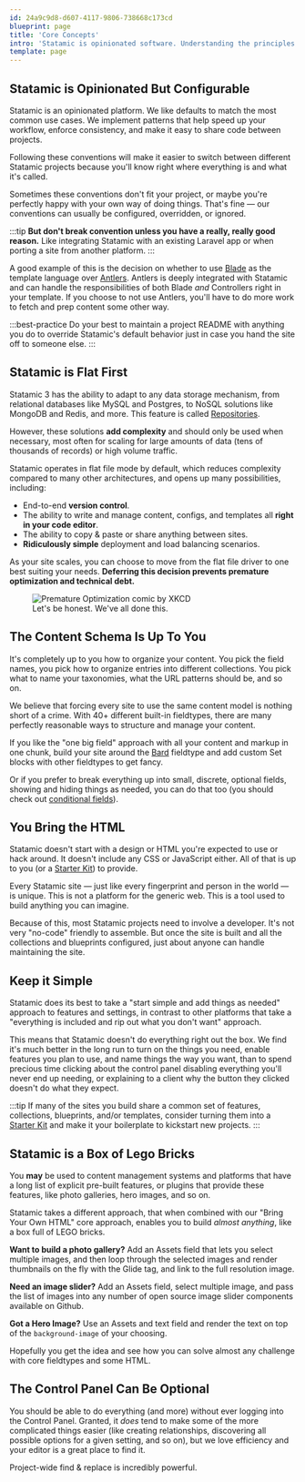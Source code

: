 ```yaml
---
id: 24a9c9d8-d607-4117-9806-738668c173cd
blueprint: page
title: 'Core Concepts'
intro: 'Statamic is opinionated software. Understanding the principles we follow and apply to the way we build features will help you learn Statamic faster.'
template: page
---
```

## Statamic is Opinionated But Configurable

Statamic is an opinionated platform. We like defaults to match the most common use cases. We implement patterns that help speed up your workflow, enforce consistency, and make it easy to share code between projects.

Following these conventions will make it easier to switch between different Statamic projects because you'll know right where everything is and what it's called.

Sometimes these conventions don't fit your project, or maybe you're perfectly happy with your own way of doing things. That's fine &mdash; our conventions can usually be configured, overridden, or ignored.

:::tip
**But don't break convention unless you have a really, really good reason.** Like integrating Statamic with an existing Laravel app or when porting a site from another platform.
:::

A good example of this is the decision on whether to use [Blade](/blade) as the template language over [Antlers](/antlers). Antlers is deeply integrated with Statamic and can handle the responsibilities of both Blade _and_ Controllers right in your template. If you choose to not use Antlers, you'll have to do more work to fetch and prep content some other way.

:::best-practice
Do your best to maintain a project README with anything you do to override Statamic's default behavior just in case you hand the site off to someone else.
:::


## Statamic is Flat First

Statamic 3 has the ability to adapt to any data storage mechanism, from relational databases like MySQL and Postgres, to NoSQL solutions like MongoDB and Redis, and more. This feature is called [Repositories](/extending/repositories).

However, these solutions **add complexity** and should only be used when necessary, most often for scaling for large amounts of data (tens of thousands of records) or high volume traffic.

Statamic operates in flat file mode by default, which reduces complexity compared to many other architectures, and opens up many possibilities, including:

- End-to-end **version control**.
- The ability to write and manage content, configs, and templates all **right in your code editor**.
- The ability to copy & paste or share anything between sites.
- **Ridiculously simple** deployment and load balancing scenarios.

As your site scales, you can choose to move from the flat file driver to one best suiting your needs. **Deferring this decision prevents premature optimization and technical debt.**

<figure>
    <img src="https://imgs.xkcd.com/comics/the_general_problem.png" alt="Premature Optimization comic by XKCD">
    <figcaption>Let's be honest. We've all done this.</figcaption>
</figure>

## The Content Schema Is Up To You

It's completely up to you how to organize your content. You pick the field names, you pick how to organize entries into different collections. You pick what to name your taxonomies, what the URL patterns should be, and so on.

We believe that forcing every site to use the same content model is nothing short of a crime. With 40+ different built-in fieldtypes, there are many perfectly reasonable ways to structure and manage your content.

If you like the "one big field" approach with all your content and markup in one chunk, build your site around the [Bard](/fieldtypes/bard) fieldtype and add custom Set blocks with other fieldtypes to get fancy.

Or if you prefer to break everything up into small, discrete, optional fields, showing and hiding things as needed, you can do that too (you should check out [conditional fields](/conditional-fields)).

## You Bring the HTML

Statamic doesn't start with a design or HTML you're expected to use or hack around. It doesn't include any CSS or JavaScript either. All of that is up to you (or a [Starter Kit](/starter-kits)) to provide.

Every Statamic site &mdash; just like every fingerprint and person in the world &mdash; is unique. This is not a platform for the generic web. This is a tool used to build anything you can imagine.

Because of this, most Statamic projects need to involve a developer. It's not very "no-code" friendly to assemble. But once the site is built and all the collections and blueprints configured, just about anyone can handle maintaining the site.

## Keep it Simple

Statamic does its best to take a "start simple and add things as needed" approach to features and settings, in contrast to other platforms that take a "everything is included and rip out what you don't want" approach.

This means that Statamic doesn't do everything right out the box. We find it's much better in the long run to turn on the things you need, enable features you plan to use, and name things the way you want, than to spend precious time clicking about the control panel disabling everything you'll never end up needing, or explaining to a client why the button they clicked doesn't do what they expect.

:::tip
If many of the sites you build share a common set of features, collections, blueprints, and/or templates, consider turning them into a [Starter Kit](/starter-kits) and make it your boilerplate to kickstart new projects.
:::

## Statamic is a Box of Lego Bricks

You **may** be used to content management systems and platforms that have a long list of explicit pre-built features, or plugins that provide these features, like photo galleries, hero images, and so on.

Statamic takes a different approach, that when combined with our "Bring Your Own HTML" core approach, enables you to build _almost anything_, like a box full of LEGO bricks.

**Want to build a photo gallery?** Add an Assets field that lets you select multiple images, and then loop through the selected images and render thumbnails on the fly with the Glide tag, and link to the full resolution image.

**Need an image slider?** Add an Assets field, select multiple image, and pass the list of images into any number of open source image slider components available on Github.

**Got a Hero Image?** Use an Assets and text field and render the text on top of the `background-image` of your choosing.

Hopefully you get the idea and see how you can solve almost any challenge with core fieldtypes and some HTML.

## The Control Panel Can Be Optional

You should be able to do everything (and more) without ever logging into the Control Panel. Granted, it _does_ tend to make some of the more complicated things easier (like creating relationships, discovering all possible options for a given setting, and so on), but we love efficiency and your editor is a great place to find it.

Project-wide find & replace is incredibly powerful.
